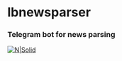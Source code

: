 # lbnewsparser
### Telegram bot for news parsing
[![N|Solid](https://i.lb.ua/060/35/6144674c6f3ee_200_130.jpeg)](https://lb.ua/newsfeed)
